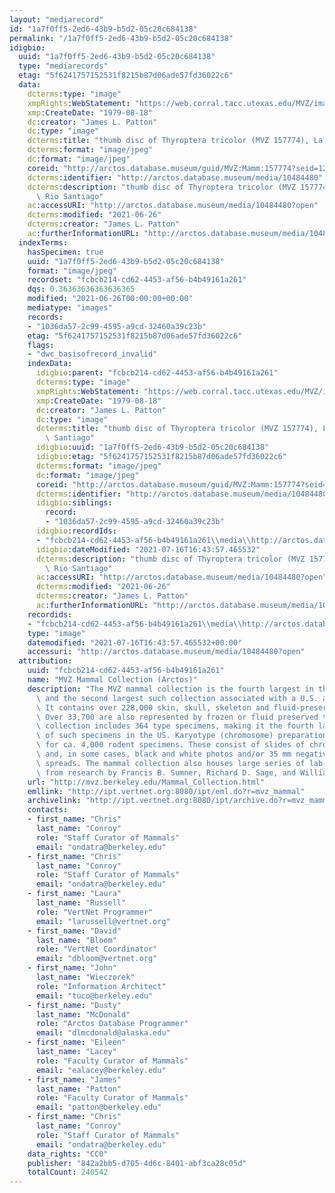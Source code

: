 ```yaml
---
layout: "mediarecord"
id: "1a7f0ff5-2ed6-43b9-b5d2-05c20c684138"
permalink: "/1a7f0ff5-2ed6-43b9-b5d2-05c20c684138"
idigbio:
  uuid: "1a7f0ff5-2ed6-43b9-b5d2-05c20c684138"
  type: "mediarecords"
  etag: "5f6241757152531f8215b87d06ade57fd36022c6"
  data:
    dcterms:type: "image"
    xmpRights:WebStatement: "https://web.corral.tacc.utexas.edu/MVZ/images/MVZ_img/images/jpg/img_19274.jpg"
    xmp:CreateDate: "1979-08-18"
    dc:creator: "James L. Patton"
    dc:type: "image"
    dcterms:title: "thumb disc of Thyroptera tricolor (MVZ 157774), La Poza, Rio Santiago"
    dcterms:format: "image/jpeg"
    dc:format: "image/jpeg"
    coreid: "http://arctos.database.museum/guid/MVZ:Mamm:157774?seid=1221391"
    dcterms:identifier: "http://arctos.database.museum/media/10484480"
    dcterms:description: "thumb disc of Thyroptera tricolor (MVZ 157774), La Poza,\
      \ Rio Santiago"
    ac:accessURI: "http://arctos.database.museum/media/10484480?open"
    dcterms:modified: "2021-06-26"
    dcterms:creator: "James L. Patton"
    ac:furtherInformationURL: "http://arctos.database.museum/media/10484480"
  indexTerms:
    hasSpecimen: true
    uuid: "1a7f0ff5-2ed6-43b9-b5d2-05c20c684138"
    format: "image/jpeg"
    recordset: "fcbcb214-cd62-4453-af56-b4b49161a261"
    dqs: 0.36363636363636365
    modified: "2021-06-26T00:00:00+00:00"
    mediatype: "images"
    records:
    - "1036da57-2c99-4595-a9cd-32460a39c23b"
    etag: "5f6241757152531f8215b87d06ade57fd36022c6"
    flags:
    - "dwc_basisofrecord_invalid"
    indexData:
      idigbio:parent: "fcbcb214-cd62-4453-af56-b4b49161a261"
      dcterms:type: "image"
      xmpRights:WebStatement: "https://web.corral.tacc.utexas.edu/MVZ/images/MVZ_img/images/jpg/img_19274.jpg"
      xmp:CreateDate: "1979-08-18"
      dc:creator: "James L. Patton"
      dc:type: "image"
      dcterms:title: "thumb disc of Thyroptera tricolor (MVZ 157774), La Poza, Rio\
        \ Santiago"
      idigbio:uuid: "1a7f0ff5-2ed6-43b9-b5d2-05c20c684138"
      idigbio:etag: "5f6241757152531f8215b87d06ade57fd36022c6"
      dcterms:format: "image/jpeg"
      dc:format: "image/jpeg"
      coreid: "http://arctos.database.museum/guid/MVZ:Mamm:157774?seid=1221391"
      dcterms:identifier: "http://arctos.database.museum/media/10484480"
      idigbio:siblings:
        record:
        - "1036da57-2c99-4595-a9cd-32460a39c23b"
      idigbio:recordIds:
      - "fcbcb214-cd62-4453-af56-b4b49161a261\\media\\http://arctos.database.museum/media/10484480"
      idigbio:dateModified: "2021-07-16T16:43:57.465532"
      dcterms:description: "thumb disc of Thyroptera tricolor (MVZ 157774), La Poza,\
        \ Rio Santiago"
      ac:accessURI: "http://arctos.database.museum/media/10484480?open"
      dcterms:modified: "2021-06-26"
      dcterms:creator: "James L. Patton"
      ac:furtherInformationURL: "http://arctos.database.museum/media/10484480"
    recordids:
    - "fcbcb214-cd62-4453-af56-b4b49161a261\\media\\http://arctos.database.museum/media/10484480"
    type: "image"
    datemodified: "2021-07-16T16:43:57.465532+00:00"
    accessuri: "http://arctos.database.museum/media/10484480?open"
  attribution:
    uuid: "fcbcb214-cd62-4453-af56-b4b49161a261"
    name: "MVZ Mammal Collection (Arctos)"
    description: "The MVZ mammal collection is the fourth largest in the United States\
      \ and the second largest such collection associated with a U.S. academic institution.\
      \ It contains over 228,000 skin, skull, skeleton and fluid-preserved specimens.\
      \ Over 33,700 are also represented by frozen or fluid preserved tissues. The\
      \ collection includes 364 type specimens, making it the fourth largest collection\
      \ of such specimens in the US. Karyotype (chromosome) preparations are available\
      \ for ca. 4,000 rodent specimens. These consist of slides of chromosome preparations\
      \ and, in some cases, black and white photos and/or 35 mm negatives of chromosome\
      \ spreads. The mammal collection also houses large series of lab-raised specimens\
      \ from research by Francis B. Sumner, Richard D. Sage, and William Z. Lidicker."
    url: "http://mvz.berkeley.edu/Mammal_Collection.html"
    emllink: "http://ipt.vertnet.org:8080/ipt/eml.do?r=mvz_mammal"
    archivelink: "http://ipt.vertnet.org:8080/ipt/archive.do?r=mvz_mammal"
    contacts:
    - first_name: "Chris"
      last_name: "Conroy"
      role: "Staff Curator of Mammals"
      email: "ondatra@berkeley.edu"
    - first_name: "Chris"
      last_name: "Conroy"
      role: "Staff Curator of Mammals"
      email: "ondatra@berkeley.edu"
    - first_name: "Laura"
      last_name: "Russell"
      role: "VertNet Programmer"
      email: "larussell@vertnet.org"
    - first_name: "David"
      last_name: "Bloom"
      role: "VertNet Coordinator"
      email: "dbloom@vertnet.org"
    - first_name: "John"
      last_name: "Wieczorek"
      role: "Information Architect"
      email: "tuco@berkeley.edu"
    - first_name: "Dusty"
      last_name: "McDonald"
      role: "Arctos Database Programmer"
      email: "dlmcdonald@alaska.edu"
    - first_name: "Eileen"
      last_name: "Lacey"
      role: "Faculty Curator of Mammals"
      email: "ealacey@berkeley.edu"
    - first_name: "James"
      last_name: "Patton"
      role: "Faculty Curator of Mammals"
      email: "patton@berkeley.edu"
    - first_name: "Chris"
      last_name: "Conroy"
      role: "Staff Curator of Mammals"
      email: "ondatra@berkeley.edu"
    data_rights: "CC0"
    publisher: "842a2bb5-d705-4d6c-8401-abf3ca28c05d"
    totalCount: 240542
---
```

